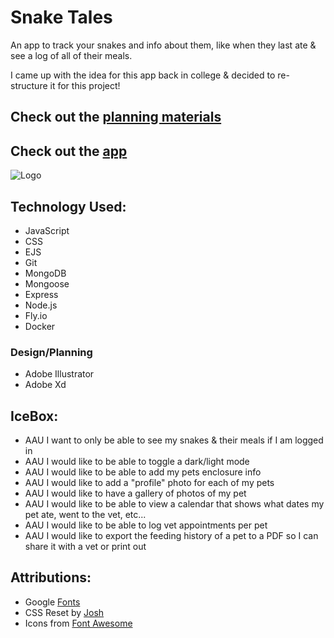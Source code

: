 # Snake Tales
An app to track your snakes and info about them, like when they last ate & see a log of all of their meals. 

I came up with the idea for this app back in college & decided to re-structure it for this project!
## Check out the [planning materials](https://trello.com/b/L7fk4Jj5/project-planning)

## Check out the [app](https://snake-tales.fly.dev)

![Logo](https://user-images.githubusercontent.com/127788664/235142567-3ffda579-536a-40fc-8bf2-8045bfec17cf.svg)

## Technology Used:
- JavaScript
- CSS
- EJS
- Git
- MongoDB
- Mongoose
- Express
- Node.js
- Fly.io
- Docker
### Design/Planning
- Adobe Illustrator
- Adobe Xd

## IceBox:
- AAU I want to only be able to see my snakes & their meals if I am logged in
- AAU I would like to be able to toggle a dark/light mode
- AAU I would like to be able to add my pets enclosure info
- AAU I would like to add a "profile" photo for each of my pets
- AAU I would like to have a gallery of photos of my pet
- AAU I would like to be able to view a calendar that shows what dates my pet ate, went to the vet, etc...
- AAU I would like to be able to log vet appointments per pet
- AAU I would like to export the feeding history of a pet to a PDF so I can share it with a vet or print out
## Attributions:
- Google [Fonts](https://fonts.google.com/specimen/Open+Sans?query=open+sans)
- CSS Reset by [Josh](https://www.joshwcomeau.com/css/custom-css-reset/)
- Icons from [Font Awesome](https://fontawesome.com/)